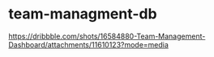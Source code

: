 # team-managment-db

https://dribbble.com/shots/16584880-Team-Management-Dashboard/attachments/11610123?mode=media

